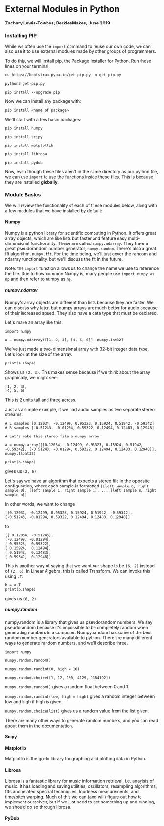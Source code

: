 # External Modules in Python
#### Zachary Lewis-Towbes; BerkleeMakes; June 2019

### Installing PIP

While we often use the `import` command to reuse our own code, we can also use it to use external modules made by other groups of programmers. 

To do this, we will install pip, the Package Installer for Python. Run these lines on your terminal:

`cu https://bootstrap.pypa.io/get-pip.py -o get-pip.py`

`python3 get-pip.py`

`pip install --upgrade pip`

Now we can install any package with:

`pip install <name of package>`

We'll start with a few basic packages:

`pip install numpy`

`pip install scipy`

`pip install matplotlib`

`pip install librosa`

`pip install pydub`

Now, even though these files aren't in the same directory as our python file, we can use `import` to use the functions inside these files. This is because they are installed **globally**. 


### Module Basics

We will review the functionality of each of these modules below, along with a few modules that we have installed by default:

#### Numpy

Numpy is a python library for scientific computing in Python. It offers great array objects, which are like lists but faster and feature easy multi-dimensional functionality. These are called `numpy.ndarray`. They have a great pseudorandom number generator, `numpy.random`. There's also a great fft algorithm, `numpy.fft`. For the time being, we'll just cover the random and ndarray functionality, but we'll discuss the fft in the future. 

Note: the `import` function allows us to change the name we use to reference the file. Due to how common Numpy is, many people use `import numpy as np` and then refer to numpy as `np`. 

##### numpy.ndarray

Numpy's array objects are different than lists because they are faster. We can discuss why later, but numpy arrays are much better for audio because of their increased speed. They also have a data type that must be declared.

Let's make an array like this:

	import numpy
	
	a = numpy.ndarray([[1, 2, 3], [4, 5, 6]], numpy.int32]
	
We've just made a two-dimensional array with 32-bit integer data type. Let's look at the size of the array.

	print(a.shape) 

Shows us `(2, 3)`. This makes sense because if we think about the array graphically, we might see:

	[1, 2, 3],
	[4, 5, 6]

This is 2 units tall and three across. 

Just as a simple example, if we had audio samples as two separate stereo streams:

	# L samples [0.12034, -0.12499, 0.95323, 0.15924, 0.51942, -0.59342]
	# R samples [-0.51243, -0.01294, 0.59322, 0.12494, 0.12483, 0.12948]
	
	# Let's make this stereo file a numpy array
	
	a = numpy.array([[0.12034, -0.12499, 0.95323, 0.15924, 0.51942, -0.59342], [-0.51243, -0.01294, 0.59322, 0.12494, 0.12483, 0.12948]], numpy.float32)
	
	print(a.shape)

gives us `(2, 6)` 
	
	
Let's say we have an algorithm that expects a stereo file in the opposite configuration, where each sample is formatted `[[left sample 0, right sample 0], [left sample 1, right sample 1], ... [left sample n, right sample n]]`

In other words, we want to change 

	[[0.12034, -0.12499, 0.95323, 0.15924, 0.51942, -0.59342],
	[-0.51243, -0.01294, 0.59322, 0.12494, 0.12483, 0.12948]]

to

	[[ 0.12034, -0.51243],
	[-0.12499, -0.01294],
   	[ 0.95323,  0.59322],
   	[ 0.15924,  0.12494],
	[ 0.51942,  0.12483],
   	[-0.59342,  0.12948]]
   	
This is another way of saying that we want our shape to be `(6, 2)` instead of `(2, 6)`. In Linear Algebra, this is called Transform. We can invoke this using `.T`:

	b = a.T
	print(b.shape)

gives us `(6, 2)`

##### numpy.random

numpy.random is a library that gives us pseudorandom numbers. We say pseudorandom because it's impossible to be completely random when generating numbers in a computer. Numpy.random has some of the best random number generators avaliable to python. There are many different ways to generate random numbers, and we'll describe three.

	import numpy
	
	numpy.random.random()
	
	numpy.random.randint(0, high = 10)
	
	numpy.random.choice([1, 12, 190, 4129, 1384192])
	
`numpy.random.random()` gives a random float between 0 and 1. 

`numpy.random.randint(low, high = high)` gives a random integer between low and high if high is given.

`numpy.random.choice(list)` gives us a random value from the list given. 

There are many other ways to generate random numbers, and you can read about them in the documentation. 


#### Scipy




#### Matplotlib

Matplotlib is the go-to library for graphing and plotting data in Python. 


#### Librosa

Librosa is a fantastic library for music information retrieval, i.e. anaylsis of music. It has loading and saving utilities, oscillators, resampling algorithms, ffts and related spectral techniques, loudness measurements, and time/pitch warping. Much of this we can (and will) figure out how to implement ourselves, but if we just need to get something up and running, we should do so through librosa. 


#### PyDub
